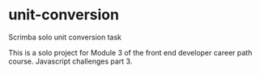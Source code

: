 # unit-conversion
Scrimba solo unit conversion task

This is a solo project for Module 3 of the front end developer career path course. Javascript challenges part 3.
